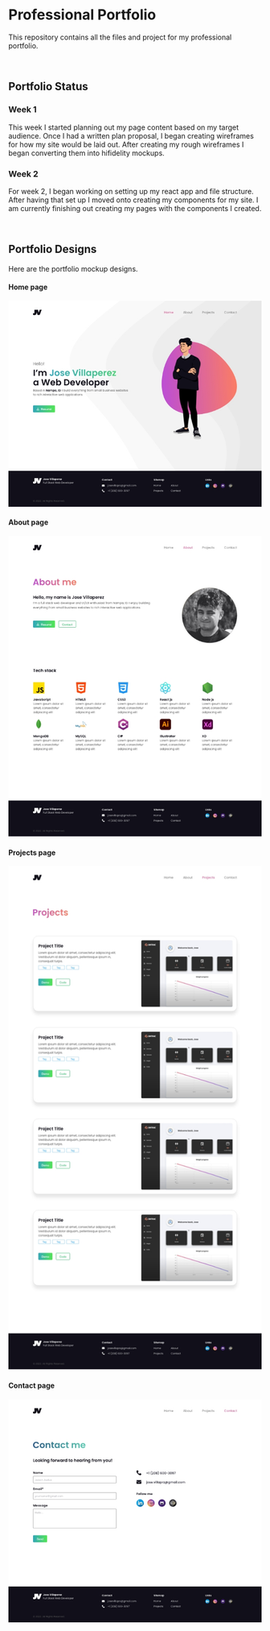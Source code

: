 # Professional Portfolio
This repository contains all the files and project for my professional portfolio.

<br>

## Portfolio Status

### Week 1
This week I started planning out my page content based on my target audience. Once I had a written plan proposal, I began creating wireframes for how my site would be laid out. After creating my rough wireframes I began converting them into hifidelity mockups.

### Week 2
For week 2, I began working on setting up my react app and file structure. After having that set up I moved onto creating my components for my site. I am currently finishing out creating my pages with the components I created.

<br>

## Portfolio Designs
Here are the portfolio mockup designs.

#### Home page
![Homepage](Designs/Home.jpg)

#### About page
![About page](Designs/About.jpg)

#### Projects page
![Projects page](Designs/Projects.jpg)

#### Contact page
![Contact page](Designs/Contact.jpg)